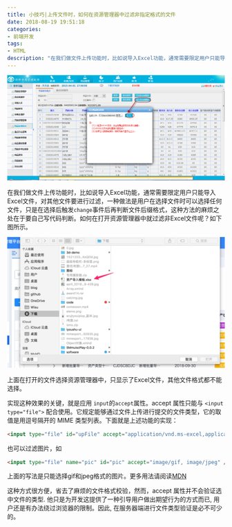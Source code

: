 ```yaml
---
title: 小技巧|上传文件时，如何在资源管理器中过滤非指定格式的文件
date: 2018-08-19 19:51:18
categories:
- 前端开发
tags:
- HTML
description: "在我们做文件上传功能时，比如说导入Excel功能，通常需要限定用户只能导入Excel文件，对其他文件要进行过滤，一种做法是用户在选择文件时可以选择任何文件，只是在选择后出发`change`事件后再判断文件后缀格式，这是一种不太优雅的方式。"
---
```

![](https://raw.githubusercontent.com/dunizb/cloudimg/master/iPic/-%E5%A4%B4%E5%9B%BE-%E5%B0%8F%E6%8A%80%E5%B7%A7-%E4%B8%8A%E4%BC%A0%E6%96%87%E4%BB%B6%E6%97%B6%EF%BC%8C%E5%A6%82%E4%BD%95%E5%9C%A8%E8%B5%84%E6%BA%90%E7%AE%A1%E7%90%86%E5%99%A8%E4%B8%AD%E8%BF%87%E6%BB%A4%E9%9D%9E%E6%8C%87%E5%AE%9A%E6%A0%BC%E5%BC%8F%E7%9A%84%E6%96%87%E4%BB%B6.jpg)

在我们做文件上传功能时，比如说导入Excel功能，通常需要限定用户只能导入Excel文件，对其他文件要进行过滤，一种做法是用户在选择文件时可以选择任何文件，只是在选择后触发`change`事件后再判断文件后缀格式，这种方法的麻烦之处在于要自己写代码判断。如何在打开资源管理器中就过滤非Excel文件呢？如下图所示。

![](https://raw.githubusercontent.com/dunizb/cloudimg/master/iPic/%E5%B0%8F%E6%8A%80%E5%B7%A7-%E4%B8%8A%E4%BC%A0%E6%96%87%E4%BB%B6%E6%97%B6%EF%BC%8C%E5%A6%82%E4%BD%95%E5%9C%A8%E8%B5%84%E6%BA%90%E7%AE%A1%E7%90%86%E5%99%A8%E4%B8%AD%E8%BF%87%E6%BB%A4%E9%9D%9E%E6%8C%87%E5%AE%9A%E6%A0%BC%E5%BC%8F%E7%9A%84%E6%96%87%E4%BB%B6.jpg)

上面在打开的文件选择资源管理器中，只显示了Excel文件，其他文件格式都不能选择。

实现这种效果的关键，就是应用 `input`的`accept`属性。accept 属性只能与 `<input type="file">` 配合使用。它规定能够通过文件上传进行提交的文件类型，它的取值是用逗号隔开的 MIME 类型列表。下面就是上述功能的实现：

```html
<input type="file" id="upFile" accept="application/vnd.ms-excel,application/vnd.openxmlformats-officedocument.spreadsheetml.sheet">
```

也可以过滤图片，如

```html
<input type="file" name="pic" id="pic" accept="image/gif, image/jpeg" />
```

上面的写法是只能选择gif和jpeg格式的图片。更多用法请阅读[MDN](https://developer.mozilla.org/zh-CN/docs/Web/HTML/Element/Input/file)

这种方式很方便，省去了麻烦的文件格式校验，然而，accept 属性并不会验证选中文件的类型. 他只是为开发这提供了一种引导用户做出期望行为的方式而已, 用户还是有办法绕过浏览器的限制。因此, 在服务器端进行文件类型验证是必不可少的。